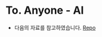 To. Anyone - AI
===============
- 다음의 자료를 참고하였습니다. [Repo](https://github.com/2runo/Curse-detection-v2)
